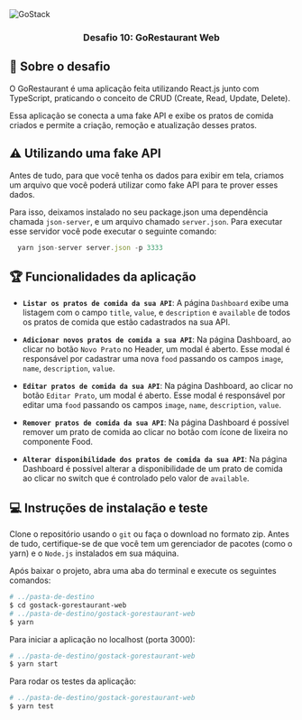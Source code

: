 
<img alt="GoStack" src="https://storage.googleapis.com/golden-wind/bootcamp-gostack/header-desafios-new.png" />

<h3 align="center">
  Desafio 10: GoRestaurant Web
</h3>

## :rocket: Sobre o desafio

O GoRestaurant é uma aplicação feita utilizando React.js junto com TypeScript, praticando o conceito de CRUD (Create, Read, Update, Delete).

Essa aplicação se conecta a uma fake API e exibe os pratos de comida criados e permite a criação, remoção e atualização desses pratos.

## :warning: Utilizando uma fake API

Antes de tudo, para que você tenha os dados para exibir em tela, criamos um arquivo que você poderá utilizar como fake API para te prover esses dados.

Para isso, deixamos instalado no seu package.json uma dependência chamada `json-server`, e um arquivo chamado `server.json`. Para executar esse servidor você pode executar o seguinte comando:

```js
  yarn json-server server.json -p 3333
```

## :trophy: Funcionalidades da aplicação

- **`Listar os pratos de comida da sua API`**: A página `Dashboard` exibe uma listagem com o campo `title`, `value`, e  `description` e `available` de todos os pratos de comida que estão cadastrados na sua API.

- **`Adicionar novos pratos de comida a sua API`**: Na página Dashboard, ao clicar no botão `Novo Prato` no Header, um modal é aberto. Esse modal é responsável por cadastrar uma nova `food` passando os campos `image`, `name`, `description`, `value`.

- **`Editar pratos de comida da sua API`**: Na página Dashboard, ao clicar no botão `Editar Prato`, um modal é aberto. Esse modal é responsável por editar uma `food` passando os campos `image`, `name`, `description`, `value`.

- **`Remover pratos de comida da sua API`**: Na página Dashboard é possível remover um prato de comida ao clicar no botão com ícone de lixeira no componente Food.

- **`Alterar disponibilidade dos pratos de comida da sua API`**: Na página Dashboard é possível alterar a disponibilidade de um prato de comida ao clicar no switch que é controlado pelo valor de `available`.


## :computer: Instruções de instalação e teste

Clone o repositório usando o `git` ou faça o download no formato zip. 
Antes de tudo, certifique-se de que você tem um gerenciador de pacotes (como o yarn) e o `Node.js` instalados em sua máquina.


Após baixar o projeto, abra uma aba do terminal e execute os seguintes comandos:

```Bash
# ../pasta-de-destino
$ cd gostack-gorestaurant-web
# ../pasta-de-destino/gostack-gorestaurant-web
$ yarn
```

Para iniciar a aplicação no localhost (porta 3000):

```Bash
# ../pasta-de-destino/gostack-gorestaurant-web
$ yarn start
```

Para rodar os testes da aplicação:
```Bash
# ../pasta-de-destino/gostack-gorestaurant-web
$ yarn test
```
